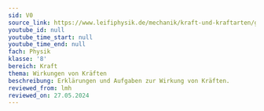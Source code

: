 ```yaml
---
sid: V0
source_link: https://www.leifiphysik.de/mechanik/kraft-und-kraftarten/grundwissen/wirkungen-von-kraeften
youtube_id: null
youtube_time_start: null
youtube_time_end: null
fach: Physik
klasse: '8'
bereich: Kraft
thema: Wirkungen von Kräften
beschreibung: Erklärungen und Aufgaben zur Wirkung von Kräften.
reviewed_from: lmh
reviewed_on: 27.05.2024
---
```


